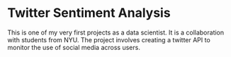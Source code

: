# Twitter Sentiment Analysis
This is one of my very first projects as a data scientist. It is a collaboration with students from NYU. The project involves creating a twitter API to monitor the use of social media across users.
